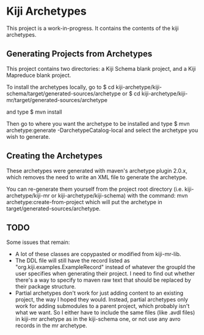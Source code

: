 Kiji Archetypes
===============================================================================
This project is a work-in-progress.  It contains the contents of the kiji
archetypes.

Generating Projects from Archetypes
-------------------------------------------------------------------------------
This project contains two directories:
  a Kiji Schema blank project,
  and a Kiji Mapreduce blank project.

To install the archetypes locally, go to
    $ cd kiji-archetype/kiji-schema/target/generated-sources/archetype
or
    $ cd kiji-archetype/kiji-mr/target/generated-sources/archetype

and type
    $ mvn install

Then go to where you want the archetype to be installed and type
    $ mvn archetype:generate -DarchetypeCatalog-local
and select the archetype you wish to generate.


Creating the Archetypes
-------------------------------------------------------------------------------
These archetypes were generated with maven's archetype plugin 2.0.x,
which removes the need to write an XML file to generate the archetype.

You can re-generate them yourself from the project root directory
(i.e. kiji-archetype/kiji-mr or kiji-archetype/kiji-schema) with the command:
    mvn archetype:create-from-project
which will put the archetype in target/generated-sources/archetype.


TODO
-------------------------------------------------------------------------------
Some issues that remain:
  * A lot of these classes are copypasted or modified from kiji-mr-lib.
  * The DDL file will still have the record listed as "org.kiji.examples.ExampleRecord"
instead of whatever the groupId the user specifies when generating their project.  I
need to find out whether there's a way to specify to maven raw text that should be replaced
by their package structure.
  * Partial archetypes don't work for just adding content to an existing project, the
way I hoped they would.  Instead, partial archetypes only work for adding submodules to
a parent project, which probably isn't what we want. So I either have to include the same
files (like .avdl files) in kiji-mr archetype as in the kiji-schema one, or not use any
avro records in the mr archetype.
